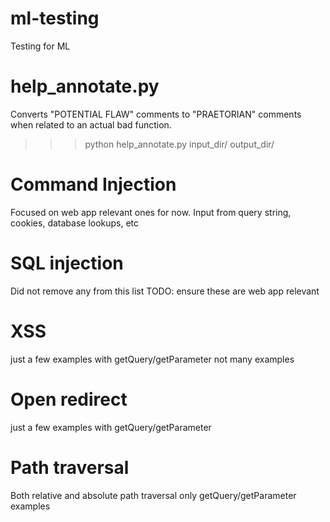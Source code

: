 # ml-testing
Testing for ML

# help_annotate.py
Converts "POTENTIAL FLAW" comments to "PRAETORIAN" comments when related to an
actual bad function.
>>> python help_annotate.py input_dir/ output_dir/

# Command Injection
Focused on web app relevant ones for now.
Input from query string, cookies, database lookups, etc

# SQL injection
Did not remove any from this list
TODO: ensure these are web app relevant

# XSS
just a few examples with getQuery/getParameter
not many examples

# Open redirect
just a few examples with getQuery/getParameter

# Path traversal
Both relative and absolute path traversal
only getQuery/getParameter examples
